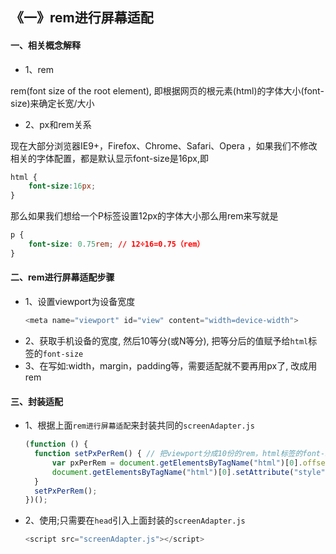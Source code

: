 
## 《一》rem进行屏幕适配
#### 一、相关概念解释
* 1、rem

rem(font size of the root element), 即根据网页的根元素(html)的字体大小(font-size)来确定长宽/大小
* 2、px和rem关系

现在大部分浏览器IE9+，Firefox、Chrome、Safari、Opera ，如果我们不修改相关的字体配置，都是默认显示font-size是16px,即
  ```css
  html {
      font-size:16px;
  }
  ```
那么如果我们想给一个P标签设置12px的字体大小那么用rem来写就是
  ```css
  p {
      font-size: 0.75rem; // 12÷16=0.75（rem）
  }
  ```

#### 二、rem进行屏幕适配步骤
* 1、设置viewport为设备宽度
  ```javascript
  <meta name="viewport" id="view" content="width=device-width">
  ```
* 2、获取手机设备的宽度, 然后10等分(或N等分), 把等分后的值赋予给`html`标签的`font-size`
* 3、在写如:width，margin，padding等，需要适配就不要再用px了, 改成用rem

#### 三、封装适配
* 1、根据上面`rem进行屏幕适配`来封装共同的`screenAdapter.js`
  ```javascript
  (function () {
    function setPxPerRem() { // 把viewport分成10份的rem，html标签的font-size设置为1rem的大小;
        var pxPerRem = document.getElementsByTagName("html")[0].offsetWidth / 10;
        document.getElementsByTagName("html")[0].setAttribute("style", "font-size:" + pxPerRem + "px !important");
    }
    setPxPerRem();
  })();
  ```
* 2、使用;只需要在`head`引入上面封装的`screenAdapter.js`
  ```javascript
  <script src="screenAdapter.js"></script>
  ```
